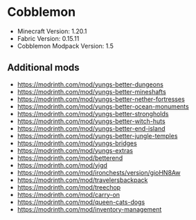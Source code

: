 # Cobblemon

- Minecraft Version: 1.20.1
- Fabric Version: 0.15.11
- Cobblemon Modpack Version: 1.5

## Additional mods
- https://modrinth.com/mod/yungs-better-dungeons
- https://modrinth.com/mod/yungs-better-mineshafts
- https://modrinth.com/mod/yungs-better-nether-fortresses
- https://modrinth.com/mod/yungs-better-ocean-monuments
- https://modrinth.com/mod/yungs-better-strongholds
- https://modrinth.com/mod/yungs-better-witch-huts
- https://modrinth.com/mod/yungs-better-end-island
- https://modrinth.com/mod/yungs-better-jungle-temples
- https://modrinth.com/mod/yungs-bridges
- https://modrinth.com/mod/yungs-extras
- https://modrinth.com/mod/betterend
- https://modrinth.com/mod/yigd
- https://modrinth.com/mod/ironchests/version/gioHN8Aw
- https://modrinth.com/mod/travelersbackpack
- https://modrinth.com/mod/treechop
- https://modrinth.com/mod/carry-on
- https://modrinth.com/mod/queen-cats-dogs
- https://modrinth.com/mod/inventory-management